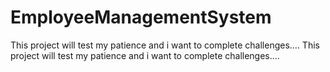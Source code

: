 # EmployeeManagementSystem

This project will test my patience and i want to complete challenges....
This project will test my patience and i want to complete challenges....

